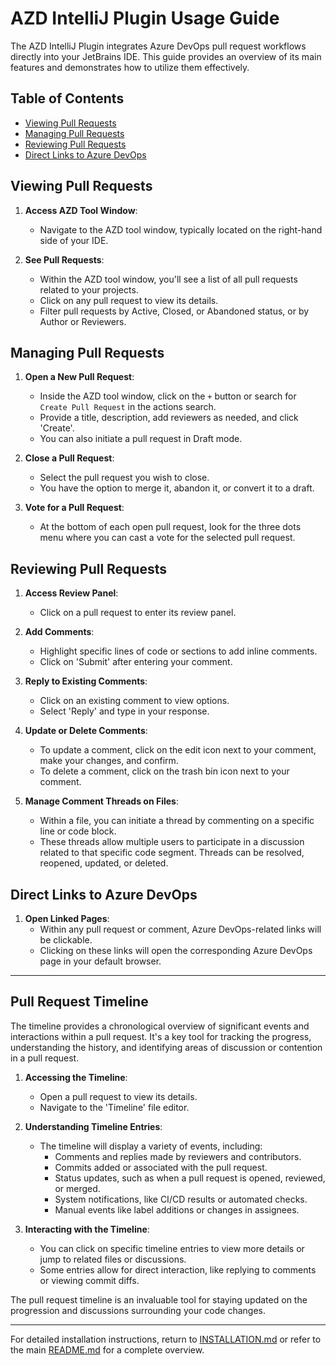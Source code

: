 # AZD IntelliJ Plugin Usage Guide

The AZD IntelliJ Plugin integrates Azure DevOps pull request workflows directly into your JetBrains IDE. This guide provides an overview of its main features and demonstrates how to utilize them effectively.

## Table of Contents

- [Viewing Pull Requests](#viewing-pull-requests)
- [Managing Pull Requests](#managing-pull-requests)
- [Reviewing Pull Requests](#reviewing-pull-requests)
- [Direct Links to Azure DevOps](#direct-links-to-azure-devops)

## Viewing Pull Requests

1. **Access AZD Tool Window**:
   - Navigate to the AZD tool window, typically located on the right-hand side of your IDE.

2. **See Pull Requests**:
   - Within the AZD tool window, you'll see a list of all pull requests related to your projects.
   - Click on any pull request to view its details.
   - Filter pull requests by Active, Closed, or Abandoned status, or by Author or Reviewers.

## Managing Pull Requests

1. **Open a New Pull Request**:
   - Inside the AZD tool window, click on the `+` button or search for `Create Pull Request` in the actions search.
   - Provide a title, description, add reviewers as needed, and click 'Create'.
   - You can also initiate a pull request in Draft mode.

2. **Close a Pull Request**:
   - Select the pull request you wish to close.
   - You have the option to merge it, abandon it, or convert it to a draft.

3. **Vote for a Pull Request**:
   - At the bottom of each open pull request, look for the three dots menu where you can cast a vote for the selected pull request.

## Reviewing Pull Requests

1. **Access Review Panel**:
   - Click on a pull request to enter its review panel.

2. **Add Comments**:
   - Highlight specific lines of code or sections to add inline comments.
   - Click on 'Submit' after entering your comment.

3. **Reply to Existing Comments**:
   - Click on an existing comment to view options.
   - Select 'Reply' and type in your response.

4. **Update or Delete Comments**:
   - To update a comment, click on the edit icon next to your comment, make your changes, and confirm.
   - To delete a comment, click on the trash bin icon next to your comment.

5. **Manage Comment Threads on Files**:
   - Within a file, you can initiate a thread by commenting on a specific line or code block.
   - These threads allow multiple users to participate in a discussion related to that specific code segment. Threads can be resolved, reopened, updated, or deleted.

## Direct Links to Azure DevOps

1. **Open Linked Pages**:
   - Within any pull request or comment, Azure DevOps-related links will be clickable.
   - Clicking on these links will open the corresponding Azure DevOps page in your default browser.

---

## Pull Request Timeline

The timeline provides a chronological overview of significant events and interactions within a pull request. It's a key tool for tracking the progress, understanding the history, and identifying areas of discussion or contention in a pull request.

1. **Accessing the Timeline**:
   - Open a pull request to view its details.
   - Navigate to the 'Timeline' file editor.

2. **Understanding Timeline Entries**:
   - The timeline will display a variety of events, including:
      - Comments and replies made by reviewers and contributors.
      - Commits added or associated with the pull request.
      - Status updates, such as when a pull request is opened, reviewed, or merged.
      - System notifications, like CI/CD results or automated checks.
      - Manual events like label additions or changes in assignees.

3. **Interacting with the Timeline**:
   - You can click on specific timeline entries to view more details or jump to related files or discussions.
   - Some entries allow for direct interaction, like replying to comments or viewing commit diffs.

The pull request timeline is an invaluable tool for staying updated on the progression and discussions surrounding your code changes.

---

For detailed installation instructions, return to [INSTALLATION.md](INSTALLATION.md) or refer to the main [README.md](README.md) for a complete overview.
